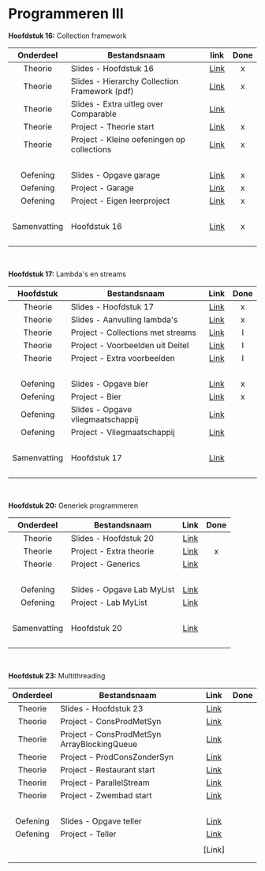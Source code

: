 # Programmeren III

**Hoofdstuk 16:** Collection framework

|  Onderdeel   | Bestandsnaam                                  |                             link                             | Done |
| :----------: | --------------------------------------------- | :----------------------------------------------------------: | :--: |
|   Theorie    | Slides - Hoofdstuk 16                         | [Link](https://chamilo.hogent.be/index.php?go=CourseViewer&application=Chamilo%5CApplication%5CWeblcms&course=38255&tool=Document&publication_category=243123&browser=Table&tool_action=Viewer&publication=1624820) |  x   |
|   Theorie    | Slides - Hierarchy Collection Framework (pdf) | [Link](https://chamilo.hogent.be/index.php?go=CourseViewer&application=Chamilo%5CApplication%5CWeblcms&course=38255&tool=Document&publication_category=243123&browser=Table&tool_action=Viewer&publication=1624860) |  x   |
|   Theorie    | Slides - Extra uitleg over Comparable         | [Link](https://chamilo.hogent.be/index.php?go=CourseViewer&application=Chamilo%5CApplication%5CWeblcms&course=38255&tool=Document&publication_category=243123&browser=Table&tool_action=Viewer&publication=1624885) |      |
|   Theorie    | Project - Theorie start                       | [Link](https://github.com/DeSmetElias/Programmeren_III/tree/master/Projecten/H16_T_Start) |  x   |
|   Theorie    | Project - Kleine oefeningen op collections    | [Link](https://github.com/DeSmetElias/Programmeren_III/tree/master/Projecten/H16_T_Collections) |  x   |
|     <br>     |                                               |                                                              |      |
|   Oefening   | Slides - Opgave garage                        | [Link](https://chamilo.hogent.be/index.php?go=CourseViewer&application=Chamilo%5CApplication%5CWeblcms&course=38255&tool=Document&publication_category=243124&browser=Table&tool_action=Viewer&publication=1624838) |  x   |
|   Oefening   | Project - Garage                              | [Link](https://github.com/DeSmetElias/Programmeren_III/tree/master/Projecten/H16_O_Garage) |  x   |
|   Oefening   | Project - Eigen leerproject                   | [Link](https://github.com/DeSmetElias/Programmeren_III/tree/master/Projecten/H16_E_Oefenen) |  x   |
|     <br>     |                                               |                                                              |      |
| Samenvatting | Hoofdstuk 16                                  | [Link](https://github.com/DeSmetElias/Programmeren_III/blob/master/Hoofdstukken/H16_Overzicht_Samenvatting.md) |  x   |
|     <br>     |                                               |                                                              |      |

<br>

**Hoofdstuk 17:** Lambda's en streams

|  Hoofdstuk   | Bestandsnaam                      |                             Link                             | Done |
| :----------: | --------------------------------- | :----------------------------------------------------------: | :--: |
|   Theorie    | Slides - Hoofdstuk 17             | [Link](https://chamilo.hogent.be/index.php?go=CourseViewer&application=Chamilo%5CApplication%5CWeblcms&course=38255&tool=Document&publication_category=243125&browser=Table&tool_action=Viewer&publication=1624826) |  x   |
|   Theorie    | Slides - Aanvulling lambda's      | [Link](https://chamilo.hogent.be/index.php?go=CourseViewer&application=Chamilo%5CApplication%5CWeblcms&course=38255&tool=Document&publication_category=243125&browser=Table&tool_action=Viewer&publication=1624892) |  x   |
|   Theorie    | Project - Collections met streams | [Link](https://github.com/DeSmetElias/Programmeren_III/tree/master/Projecten/H17_T_Collections) |  I   |
|   Theorie    | Project - Voorbeelden uit Deitel  | [Link](https://github.com/DeSmetElias/Programmeren_III/tree/master/Projecten/H17_T_VoorbeeldenDeitel) |  I   |
|   Theorie    | Project - Extra voorbeelden       | [Link](https://github.com/DeSmetElias/Programmeren_III/tree/master/Projecten/H17_T_VoorbeeldenDeitel) |  I   |
|     <br>     |                                   |                                                              |      |
|   Oefening   | Slides - Opgave bier              | [Link](https://chamilo.hogent.be/index.php?go=CourseViewer&application=Chamilo%5CApplication%5CWeblcms&course=38255&tool=Document&publication_category=243126&browser=Table&tool_action=Viewer&publication=1624848) |  x   |
|   Oefening   | Project - Bier                    | [Link](https://github.com/DeSmetElias/Programmeren_III/tree/master/Projecten/H17_O_Bier) |  x   |
|   Oefening   | Slides - Opgave vliegmaatschappij | [Link](https://chamilo.hogent.be/index.php?go=CourseViewer&application=Chamilo%5CApplication%5CWeblcms&course=38255&tool=Document&publication_category=243126&browser=Table&tool_action=Viewer&publication=1634613) |      |
|   Oefening   | Project - Vliegmaatschappij       | [Link](https://github.com/DeSmetElias/Programmeren_III/tree/master/Projecten/H17_O_Vliegmaatschappij) |      |
|     <br>     |                                   |                                                              |      |
| Samenvatting | Hoofdstuk 17                      | [Link](https://github.com/DeSmetElias/Programmeren_III/blob/master/Hoofdstukken/H17_Overzicht_Samenvatting.md) |      |
|     <br>     |                                   |                                                              |      |

<br>

**Hoofdstuk 20:** Generiek programmeren

|  Onderdeel   | Bestandsnaam               |                             Link                             | Done |
| :----------: | -------------------------- | :----------------------------------------------------------: | :--: |
|   Theorie    | Slides - Hoofdstuk 20      | [Link](https://chamilo.hogent.be/index.php?go=CourseViewer&application=Chamilo%5CApplication%5CWeblcms&course=38255&tool=Document&publication_category=243127&browser=Table&tool_action=Viewer&publication=1624847) |      |
|   Theorie    | Project - Extra theorie    | [Link](https://github.com/DeSmetElias/Programmeren_III/tree/master/Projecten/H20_T_ExtraTheorie) |  x   |
|   Theorie    | Project - Generics         | [Link](https://github.com/DeSmetElias/Programmeren_III/tree/master/Projecten/H20_T_Generics) |      |
|     <br>     |                            |                                                              |      |
|   Oefening   | Slides - Opgave Lab MyList | [Link](https://chamilo.hogent.be/index.php?go=CourseViewer&application=Chamilo%5CApplication%5CWeblcms&course=38255&tool=Document&publication_category=243128&browser=Table&tool_action=Viewer&publication=1624846) |      |
|   Oefening   | Project - Lab MyList       | [Link](https://github.com/DeSmetElias/Programmeren_III/tree/master/Projecten/H20_O_Lab_DAT_Mylist) |      |
|     <br>     |                            |                                                              |      |
| Samenvatting | Hoofdstuk 20               | [Link](https://github.com/DeSmetElias/Programmeren_III/blob/master/Hoofdstukken/H20_Overzicht_Samenvatting.md) |      |
|     <br>     |                            |                                                              |      |

<br>

**Hoofdstuk 23:** Multithreading

| Onderdeel | Bestandsnaam                                |                             Link                             | Done |
| :-------: | ------------------------------------------- | :----------------------------------------------------------: | :--: |
|  Theorie  | Slides - Hoofdstuk 23                       | [Link](https://chamilo.hogent.be/index.php?go=CourseViewer&application=Chamilo%5CApplication%5CWeblcms&course=38255&tool=Document&publication_category=243132&browser=Table&tool_action=Viewer&publication=1624845) |      |
|  Theorie  | Project - ConsProdMetSyn                    | [Link](https://github.com/DeSmetElias/Programmeren_III/tree/master/Projecten/H23_T_ConsProdMetSyn) |      |
|  Theorie  | Project - ConsProdMetSyn ArrayBlockingQueue | [Link](https://github.com/DeSmetElias/Programmeren_III/tree/master/Projecten/H23_T_ConsProdMetSyn_ArrayBlockingQueue) |      |
|  Theorie  | Project - ProdConsZonderSyn                 | [Link](https://github.com/DeSmetElias/Programmeren_III/tree/master/Projecten/H23_T_ProdConsZonderSyn) |      |
|  Theorie  | Project - Restaurant start                  | [Link](https://github.com/DeSmetElias/Programmeren_III/tree/master/Projecten/H23_T_Restaurant_Start) |      |
|  Theorie  | Project - ParallelStream                    | [Link](https://github.com/DeSmetElias/Programmeren_III/tree/master/Projecten/H23_T_VoorbeeldSlides_ParallelStream) |      |
|  Theorie  | Project - Zwembad start                     | [Link](https://github.com/DeSmetElias/Programmeren_III/tree/master/Projecten/H23_T_Zwembad_Start) |      |
|   <br>    |                                             |                                                              |      |
| Oefening  | Slides - Opgave teller                      | [Link](https://chamilo.hogent.be/index.php?go=CourseViewer&application=Chamilo%5CApplication%5CWeblcms&course=38255&tool=Document&publication_category=243133&browser=Table&tool_action=Viewer&publication=1624829) |      |
| Oefening  | Project - Teller                            | [Link](https://github.com/DeSmetElias/Programmeren_III/tree/master/Projecten/H23_O_lab_Teller_start) |      |
|           |                                             |                                                              |      |
|           |                                             |                            [Link]                            |      |
|           |                                             |                                                              |      |
|           |                                             |                                                              |      |